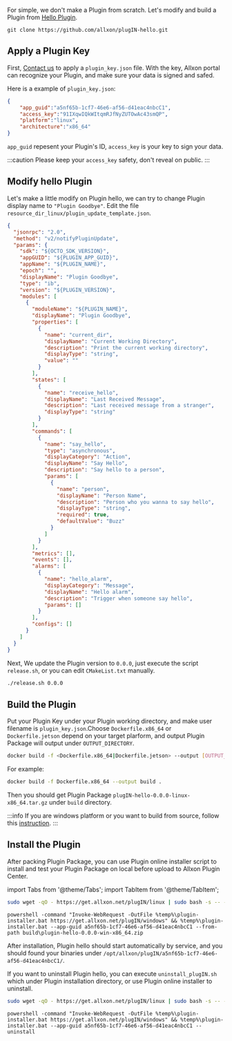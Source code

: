 For simple, we don't make a Plugin from scratch. Let's modify and build a Plugin from [Hello Plugin](https://github.com/allxon/plugIN-hello).

```
git clone https://github.com/allxon/plugIN-hello.git
```

## Apply a Plugin Key

First, [Contact us](https://www.allxon.com/) to apply a `plugin_key.json` file. With the key, Allxon portal can recognize your Plugin, and make sure your data is signed and safed. 

Here is a example of `plugin_key.json`:

```json
{
    "app_guid":"a5nf65b-1cf7-46e6-af56-d41eac4nbcC1",
    "access_key":"91IXqwIQkWItqmRJfNyZUTOwAc43smQP",
    "platform":"linux",
    "architecture":"x86_64"
}
```

`app_guid` repesent your Plugin's ID, `access_key` is your key to sign your data.

:::caution
Please keep your `access_key` safety, don't reveal on public.
:::

## Modify hello Plugin

Let's make a little modify on Plugin hello, we can try to change Plugin display name to `"Plugin Goodbye"`. Edit the file `resource_dir_linux/plugin_update_template.json`.

```json {9,15} title="resource_dir_linux/plugin_update_template.json" showLineNumbers
{
  "jsonrpc": "2.0",
  "method": "v2/notifyPluginUpdate",
  "params": {
    "sdk": "${OCTO_SDK_VERSION}",
    "appGUID": "${PLUGIN_APP_GUID}",
    "appName": "${PLUGIN_NAME}",
    "epoch": "",
    "displayName": "Plugin Goodbye",
    "type": "ib",
    "version": "${PLUGIN_VERSION}",
    "modules": [
      {
        "moduleName": "${PLUGIN_NAME}",
        "displayName": "Plugin Goodbye",
        "properties": [
          {
            "name": "current_dir",
            "displayName": "Current Working Directory",
            "description": "Print the current working directory",
            "displayType": "string",
            "value": ""
          }
        ],
        "states": [
          {
            "name": "receive_hello",
            "displayName": "Last Received Message",
            "description": "Last received message from a stranger",
            "displayType": "string"
          }
        ],
        "commands": [
          {
            "name": "say_hello",
            "type": "asynchronous",
            "displayCategory": "Action",
            "displayName": "Say Hello",
            "description": "Say hello to a person",
            "params": [
              {
                "name": "person",
                "displayName": "Person Name",
                "description": "Person who you wanna to say hello",
                "displayType": "string",
                "required": true,
                "defaultValue": "Buzz"
              }
            ]
          }
        ],
        "metrics": [],
        "events": [],
        "alarms": [
          {
            "name": "hello_alarm",
            "displayCategory": "Message",
            "displayName": "Hello alarm",
            "description": "Trigger when someone say hello",
            "params": []
          }
        ],
        "configs": []
      }
    ]
  }
}
```

Next, We update the Plugin version to `0.0.0`, just execute the script `release.sh`, or you can edit `CMakeList.txt` manually.

```bash
./release.sh 0.0.0
```


## Build the Plugin

Put your Plugin Key under your Plugin working directory, and make user filename is `plugin_key.json`.Choose `Dockerfile.x86_64` or `Dockerfile.jetson` depend on your target plarform, and output Plugin Package will output under `OUTPUT_DIRECTORY`.

```bash
docker build -f <Dockerfile.x86_64|Dockerfile.jetson> --output [OUTPUT_DIRECTROY] .
```

For example:

```bash
docker build -f Dockerfile.x86_64 --output build .
```

Then you should get Plugin Package `plugIN-hello-0.0.0-linux-x86_64.tar.gz`  under `build` directory.

:::info
If you are windows platform or you want to build from source, follow this [instruction](https://github.com/allxon/plugIN-hello#install-cmake).
:::

## Install the Plugin
After packing Plugin Package, you can use Plugin online installer script to install and test your Plugin Package on local before upload to Allxon Plugin Center.

import Tabs from '@theme/Tabs';
import TabItem from '@theme/TabItem';

<Tabs>
<TabItem value="bash" label="Linux">

```bash
sudo wget -qO - https://get.allxon.net/plugIN/linux | sudo bash -s -- --app-guid a5nf65b-1cf7-46e6-af56-d41eac4nbcC1 --from-path build/plugin-hello-0.0.0-linux-x86_64.tar.gz
```

</TabItem>
<TabItem value="cmd" label="Windows">

```batch
powershell -command "Invoke-WebRequest -OutFile %temp%\plugin-installer.bat https://get.allxon.net/plugIN/windows" && %temp%\plugin-installer.bat --app-guid a5nf65b-1cf7-46e6-af56-d41eac4nbcC1 --from-path build\plugin-hello-0.0.0-win-x86_64.zip 
```
</TabItem>
</Tabs>

After installation, Plugin hello should start automatically by service, and you should found your binaries under `/opt/allxon/plugIN/a5nf65b-1cf7-46e6-af56-d41eac4nbcC1/`.

If you want to uninstall Plugin hello, you can execute `uninstall_plugIN.sh` which under Plugin installation directory, or use Plugin online installer to uninstall.

<Tabs>
<TabItem value="bash" label="Linux">

```bash
sudo wget -qO - https://get.allxon.net/plugIN/linux | sudo bash -s -- --app-guid a5nf65b-1cf7-46e6-af56-d41eac4nbcC1 --uninstall
```

</TabItem>
<TabItem value="cmd" label="Windows">

```batch
powershell -command "Invoke-WebRequest -OutFile %temp%\plugin-installer.bat https://get.allxon.net/plugIN/windows" && %temp%\plugin-installer.bat --app-guid a5nf65b-1cf7-46e6-af56-d41eac4nbcC1 --uninstall
```
</TabItem>
</Tabs>
